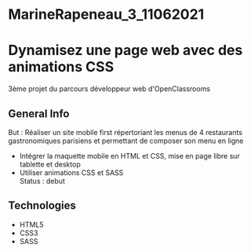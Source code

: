 # MarineRapeneau_3_11062021
# Dynamisez une page web avec des animations CSS
3ème projet du parcours développeur web d'OpenClassrooms

## General Info
But : Réaliser un site mobile first répertoriant les menus de 4 restaurants gastronomiques parisiens et permettant de composer son menu en ligne

- Intégrer la maquette mobile en HTML et CSS, mise en page libre sur tablette et desktop
- Utiliser animations CSS et SASS<br/>
Status : debut

## Technologies
* HTML5
* CSS3
* SASS